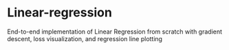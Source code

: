 # Linear-regression
End-to-end implementation of Linear Regression from scratch with gradient descent, loss visualization, and regression line plotting
